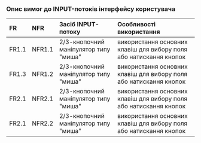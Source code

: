 ### Опис вимог до INPUT-потоків інтерфейсу користувача

|FR|NFR|Засіб INPUT-потоку|Особливості використання|
|:-|:-|:-|:-|
|FR1.1|NFR1.1|2/3-кнопочний маніпулятор типу "миша"|використання основних клавіш для вибору поля або натискання кнопок|
|FR1.3|NFR1.2|2/3-кнопочний маніпулятор типу "миша"|використання основних клавіш для вибору поля або натискання кнопок|
|FR2.1|NFR2.1|2/3-кнопочний маніпулятор типу "миша"|використання основних клавіш для вибору поля або натискання кнопок|
|FR2.1|NFR2.2|2/3-кнопочний маніпулятор типу "миша"|використання основних клавіш для вибору поля або натискання кнопок|
